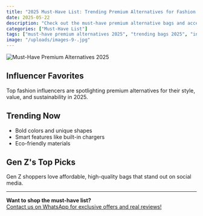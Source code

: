 ```yaml
---
title: "2025 Must-Have List: Trending Premium Alternatives for Fashion Lovers"
date: 2025-05-22
description: "Check out the must-have premium alternative bags and accessories for 2025, loved by influencers and Gen Z."
categories: ["Must-Have List"]
tags: ["must-have premium alternatives 2025", "trending bags 2025", "influencer favorite bags 2025", "Gen Z fashion picks"]
image: "/uploads/images-9-.jpg"
---
```


![Must-Have Premium Alternatives 2025](/uploads/images-9-.jpg)

## Influencer Favorites

Top fashion influencers are spotlighting premium alternatives for their style, value, and sustainability in 2025.

## Trending Now

- Bold colors and unique shapes
- Smart features like built-in chargers
- Eco-friendly materials

## Gen Z's Top Picks

Gen Z shoppers love affordable, high-quality bags that stand out on social media.

---

**Want to shop the must-have list?**  
[Contact us on WhatsApp for exclusive offers and real reviews!](https://wa.me/19088661058) 